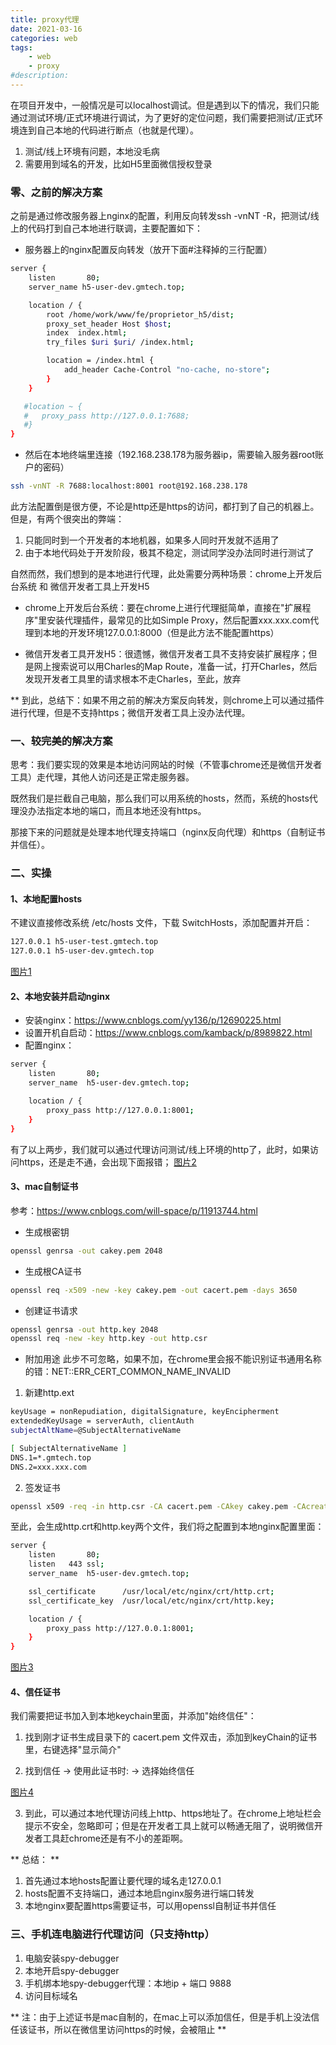 ```yaml
---
title: proxy代理
date: 2021-03-16
categories: web
tags: 
    - web
    - proxy
#description: 
---
```


在项目开发中，一般情况是可以localhost调试。但是遇到以下的情况，我们只能通过测试环境/正式环境进行调试，为了更好的定位问题，我们需要把测试/正式环境连到自己本地的代码进行断点（也就是代理）。
1. 测试/线上环境有问题，本地没毛病
2. 需要用到域名的开发，比如H5里面微信授权登录
<!-- more -->

### 零、之前的解决方案
之前是通过修改服务器上nginx的配置，利用反向转发ssh -vnNT -R，把测试/线上的代码打到自己本地进行联调，主要配置如下：
+ 服务器上的nginx配置反向转发（放开下面#注释掉的三行配置）
```bash
server {
    listen       80;
    server_name h5-user-dev.gmtech.top;

    location / {
        root /home/work/www/fe/proprietor_h5/dist;
        proxy_set_header Host $host;
        index  index.html;
        try_files $uri $uri/ /index.html;

        location = /index.html {
            add_header Cache-Control "no-cache, no-store";
        }
    }

   #location ~ {
   #   proxy_pass http://127.0.0.1:7688;
   #}
}
```

+ 然后在本地终端里连接（192.168.238.178为服务器ip，需要输入服务器root账户的密码）
```bash
ssh -vnNT -R 7688:localhost:8001 root@192.168.238.178
```

此方法配置倒是很方便，不论是http还是https的访问，都打到了自己的机器上。但是，有两个很突出的弊端：
1. 只能同时到一个开发者的本地机器，如果多人同时开发就不适用了
2. 由于本地代码处于开发阶段，极其不稳定，测试同学没办法同时进行测试了

自然而然，我们想到的是本地进行代理，此处需要分两种场景：chrome上开发后台系统 和 微信开发者工具上开发H5
+ chrome上开发后台系统：要在chrome上进行代理挺简单，直接在"扩展程序"里安装代理插件，最常见的比如Simple Proxy，然后配置xxx.xxx.com代理到本地的开发环境127.0.0.1:8000（但是此方法不能配置https）

+ 微信开发者工具开发H5：很遗憾，微信开发者工具不支持安装扩展程序；但是网上搜索说可以用Charles的Map Route，准备一试，打开Charles，然后发现开发者工具里的请求根本不走Charles，至此，放弃

** 到此，总结下：如果不用之前的解决方案反向转发，则chrome上可以通过插件进行代理，但是不支持https；微信开发者工具上没办法代理。

### 一、较完美的解决方案
思考：我们要实现的效果是本地访问网站的时候（不管事chrome还是微信开发者工具）走代理，其他人访问还是正常走服务器。

既然我们是拦截自己电脑，那么我们可以用系统的hosts，然而，系统的hosts代理没办法指定本地的端口，而且本地还没有https。

那接下来的问题就是处理本地代理支持端口（nginx反向代理）和https（自制证书并信任）。

### 二、实操

#### 1、本地配置hosts
不建议直接修改系统 /etc/hosts 文件，下载 SwitchHosts，添加配置并开启：
```bash
127.0.0.1 h5-user-test.gmtech.top
127.0.0.1 h5-user-dev.gmtech.top
```
[图片1](图片1.png)

#### 2、本地安装并启动nginx
+ 安装nginx：https://www.cnblogs.com/yy136/p/12690225.html
+ 设置开机自启动：https://www.cnblogs.com/kamback/p/8989822.html
+ 配置nginx：
```bash
server {
    listen       80;
    server_name  h5-user-dev.gmtech.top;

    location / {
	    proxy_pass http://127.0.0.1:8001;
    }
}
```

有了以上两步，我们就可以通过代理访问测试/线上环境的http了，此时，如果访问https，还是走不通，会出现下面报错；
[图片2](图片2.png)

#### 3、mac自制证书
参考：https://www.cnblogs.com/will-space/p/11913744.html
+ 生成根密钥
```bash
openssl genrsa -out cakey.pem 2048
```

+ 生成根CA证书
```bash
openssl req -x509 -new -key cakey.pem -out cacert.pem -days 3650
```

+ 创建证书请求
```bash
openssl genrsa -out http.key 2048
openssl req -new -key http.key -out http.csr
```

+ 附加用途
此步不可忽略，如果不加，在chrome里会报不能识别证书通用名称的错：NET::ERR_CERT_COMMON_NAME_INVALID
1. 新建http.ext
```bash
keyUsage = nonRepudiation, digitalSignature, keyEncipherment
extendedKeyUsage = serverAuth, clientAuth
subjectAltName=@SubjectAlternativeName

[ SubjectAlternativeName ]
DNS.1=*.gmtech.top
DNS.2=xxx.xxx.com
```

2. 签发证书
```bash
openssl x509 -req -in http.csr -CA cacert.pem -CAkey cakey.pem -CAcreateserial -out http.crt -days 3650 -sha256 -extfile http.ext
```

至此，会生成http.crt和http.key两个文件，我们将之配置到本地nginx配置里面：
```bash
server {
    listen       80;
    listen	 443 ssl;
    server_name  h5-user-dev.gmtech.top;

    ssl_certificate      /usr/local/etc/nginx/crt/http.crt;
    ssl_certificate_key  /usr/local/etc/nginx/crt/http.key;

    location / {
    	proxy_pass http://127.0.0.1:8001;
    }
}
```
[图片3](图片3.png)

#### 4、信任证书
我们需要把证书加入到本地keychain里面，并添加"始终信任"：

1. 找到刚才证书生成目录下的 cacert.pem 文件双击，添加到keyChain的证书里，右键选择"显示简介"

2. 找到信任 -> 使用此证书时: -> 选择始终信任

[图片4](图片4.png)

3. 到此，可以通过本地代理访问线上http、https地址了。在chrome上地址栏会提示不安全，忽略即可；但是在开发者工具上就可以畅通无阻了，说明微信开发者工具赶chrome还是有不小的差距啊。

** 总结： **
1. 首先通过本地hosts配置让要代理的域名走127.0.0.1
2. hosts配置不支持端口，通过本地启nginx服务进行端口转发
3. 本地nginx要配置https需要证书，可以用openssl自制证书并信任


### 三、手机连电脑进行代理访问（只支持http）
1. 电脑安装spy-debugger
2. 本地开启spy-debugger
3. 手机绑本地spy-debugger代理：本地ip + 端口 9888
4. 访问目标域名

** 注：由于上述证书是mac自制的，在mac上可以添加信任，但是手机上没法信任该证书，所以在微信里访问https的时候，会被阻止 **
